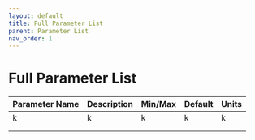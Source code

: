 ```yaml
---
layout: default
title: Full Parameter List
parent: Parameter List
nav_order: 1
---
```


# Full Parameter List

| Parameter Name | Description | Min/Max | Default | Units |
|----------------|-------------|---------|---------|-------|
| k              | k           | k       | k       | k     |
|                |             |         |         |       |
|                |             |         |         |       |
